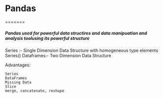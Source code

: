 # Pandas
=======
##### Pandas used for powerful data structires and data manipuation and analysis toolusing its powerful structure

Series :- Single Dimension Data Structure with homogeneous type elements
Series()
Dataframes:- Two Dimension Data Structure

Advantages:
 
    Series
    DataFrames
    Missing Data
    Slice
    merge, concatenate, reshape


